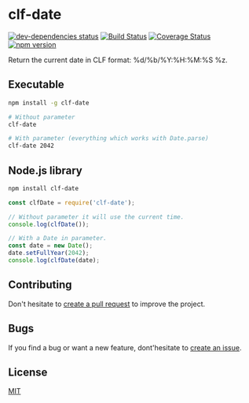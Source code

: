 # clf-date
[![dev-dependencies status](https://david-dm.org/lludol/clf-date/dev-status.svg)](https://david-dm.org/lludol/clf-date#info=devDependencies)
[![Build Status](https://travis-ci.org/lludol/clf-date.svg?branch=master)](https://travis-ci.org/lludol/clf-date)
[![Coverage Status](https://coveralls.io/repos/github/lludol/clf-date/badge.svg?branch=master)](https://coveralls.io/github/lludol/clf-date?branch=master)
[![npm version](https://badge.fury.io/js/clf-date.svg)](https://badge.fury.io/js/clf-date)

Return the current date in CLF format: %d/%b/%Y:%H:%M:%S %z.

## Executable

```bash
npm install -g clf-date

# Without parameter
clf-date

# With parameter (everything which works with Date.parse)
clf-date 2042
```

## Node.js library

```bash
npm install clf-date
```

```js
const clfDate = require('clf-date');

// Without parameter it will use the current time.
console.log(clfDate());

// With a Date in parameter.
const date = new Date();
date.setFullYear(2042);
console.log(clfDate(date);
```

## Contributing

Don't hesitate to [create a pull request](https://github.com/lludol/clf-date/pulls) to improve the project.

## Bugs

If you find a bug or want a new feature, dont'hesitate to [create an issue](https://github.com/lludol/clf-date/issues).

## License

[MIT](LICENSE)
